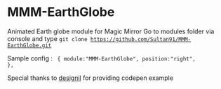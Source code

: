 # MMM-EarthGlobe
Animated Earth globe module for Magic Mirror
Go to modules folder via console and type <code>git clone https://github.com/Sultan91/MMM-EarthGlobe.git  </code>

Sample config :
<code>
{
	 module:"MMM-EarthGlobe",
	 position:"right",
	   },
</code>





Special  thanks to <a href="http://codepen.io/designil/pen/HGvcE">designil</a> for providing codepen example
